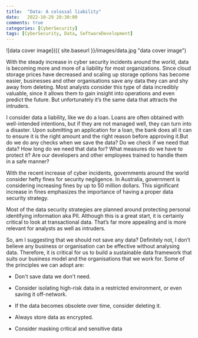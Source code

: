 ```yaml
---
title:  "Data: A colossal liability"
date:   2022-10-29 20:30:00
comments: true
categories: [CyberSecurity]
tags: [CyberSecurity, Data, SoftwareDevelopment]
---
```


![data cover image]({{ site.baseurl }}/images/data.jpg "data cover image")

With the steady increase in cyber security incidents around the world, data is becoming more and more of a liability for most organizations. Since cloud storage prices have decreased and scaling up storage options has become easier, businesses and other organisations save any data they can and shy away from deleting. Most analysts consider this type of data incredibly valuable, since it allows them to gain insight into operations and even predict the future. But unfortunately it’s the same data that attracts the intruders.


I consider data a liability, like we do a loan. Loans are often obtained with well-intended intentions, but if they are not managed well, they can turn into a disaster. Upon submitting an application for a loan, the bank does all it can to ensure it is the right amount and the right reason before approving it.But do we do any checks when we save the data? Do we check if we need that data? How long do we need that data for? What measures do we have to protect it? Are our developers and other employees trained to handle them in a safe manner?


With the recent increase of cyber incidents, governments around the world consider hefty fines for security negligence. In Australia, government is considering increasing fines by up to 50 million dollars. This significant increase in fines emphasizes the importance of having a proper data security strategy.


Most of the data security strategies are planned around protecting personal identifying information aka PII. Although this is a great start, it is certainly critical to look at transactional data. That’s far more appealing and is more relevant for analysts as well as intruders.


So, am I suggesting that we should not save any data? Definitely not, I don’t believe any business or organisation can be effective without analysing data. Therefore, it is critical for us to build a sustainable data framework that suits our business model and the organisations that we work for. Some of the principles we can adopt are:


* Don't save data we don't need. 

* Consider isolating high-risk data in a restricted environment, or even saving it off-network. 

* If the data becomes obsolete over time, consider deleting it. 

* Always store data as encrypted.

* Consider masking critical and sensitive data


